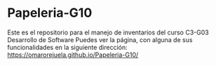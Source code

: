 # Papeleria-G10
Este es el repositorio para el manejo de inventarios del curso C3-G03 Desarrollo de Software
Puedes ver la página, con alguna de sus funcionalidades en la siguiente dirección:
https://omarorejuela.github.io/Papeleria-G10/
